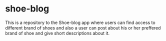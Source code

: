 # shoe-blog
This is a repository to the Shoe-blog app where users can find access to different brand of shoes and also a user can post about his or her preffered brand of shoe and give short descriptions about it.
